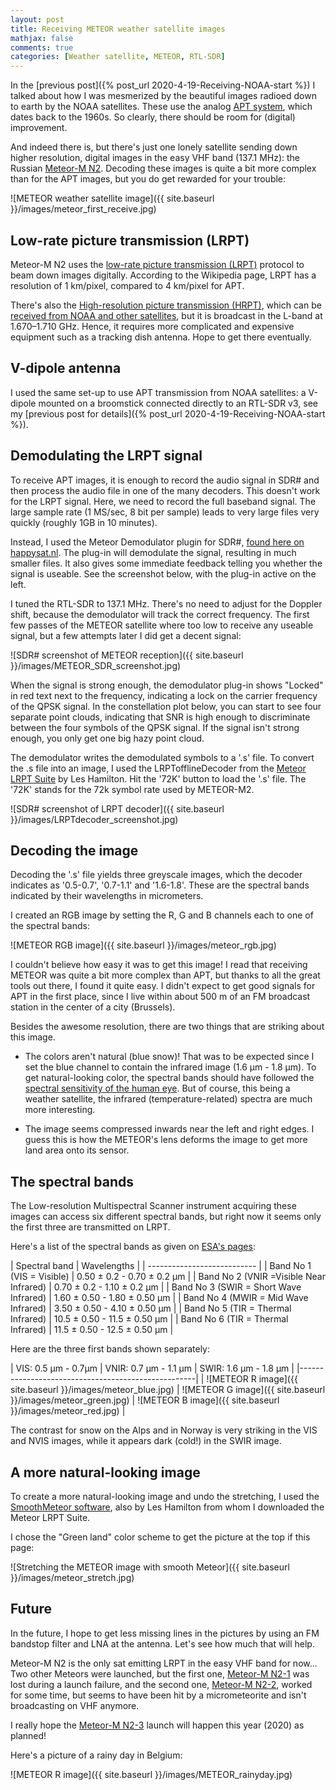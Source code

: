 ```yaml
---
layout: post
title: Receiving METEOR weather satellite images
mathjax: false
comments: true
categories: [Weather satellite, METEOR, RTL-SDR]
---
```


In the [previous post]({% post_url 2020-4-19-Receiving-NOAA-start %}) I talked about how I was mesmerized by the beautiful images radioed down to earth by the NOAA satellites. These use the analog [APT system](https://en.wikipedia.org/wiki/Automatic_picture_transmission), which dates back to the 1960s. So clearly, there should be room for (digital) improvement.

And indeed there is, but there's just one lonely satellite sending down higher resolution, digital images in the easy VHF band (137.1 MHz): the Russian [Meteor-M N2](https://directory.eoportal.org/web/eoportal/satellite-missions/m/meteor-m-2). Decoding these images is quite a bit more complex than for the APT images, but you do get rewarded for your trouble:

![METEOR weather satellite image]({{ site.baseurl }}/images/meteor_first_receive.jpg)

<!-- more -->

## Low-rate picture transmission (LRPT)

Meteor-M N2 uses the [low-rate picture transmission (LRPT)](https://en.wikipedia.org/wiki/Low-rate_picture_transmission) protocol to beam down images digitally. According to the Wikipedia page, LRPT has a resolution of 1 km/pixel, compared to 4 km/pixel for APT.

There's also the [High-resolution picture transmission (HRPT)](https://en.wikipedia.org/wiki/High-resolution_picture_transmission), which can be [received from NOAA and other satellites](https://tysonpower.de/blog/hrpt-optimizations-and-great-images), but it is broadcast in the L-band at 1.670–1.710 GHz. Hence, it requires more complicated and expensive equipment such as a tracking dish antenna. Hope to get there eventually.

## V-dipole antenna

I used the same set-up to use APT transmission from NOAA satellites: a V-dipole mounted on a broomstick connected directly to an RTL-SDR v3, see  my [previous post for details]({% post_url 2020-4-19-Receiving-NOAA-start %}).

## Demodulating the LRPT signal

To receive APT images, it is enough to record the audio signal in SDR# and then process the audio file in one of the many decoders. This doesn't work for the LRPT signal. Here, we need to record the full baseband signal. The large sample rate (1 MS/sec, 8 bit per sample) leads to very large files very quickly (roughly 1GB in 10 minutes).

Instead, I used the Meteor Demodulator plugin for SDR#, [found here on happysat.nl](http://happysat.nl/meteor_2.3.zip). The plug-in will demodulate the signal, resulting in much smaller files. It also gives some immediate feedback telling you whether the signal is useable. See the screenshot below, with the plug-in active on the left.

I tuned the RTL-SDR to 137.1 MHz. There's no need to adjust for the Doppler shift, because the demodulator will track the correct frequency. The first few passes of the METEOR satellite where too low to receive any useable signal, but a few attempts later I did get a decent signal:

![SDR# screenshot of METEOR reception]({{ site.baseurl }}/images/METEOR_SDR_screenshot.jpg)

When the signal is strong enough, the demodulator plug-in shows "Locked" in red text next to the frequency, indicating a lock on the carrier frequency of the QPSK signal. In the constellation plot below, you can start to see four separate point clouds, indicating that SNR is high enough to discriminate between the four symbols of the QPSK signal. If the signal isn't strong enough, you only get one big hazy point cloud.

The demodulator writes the demodulated symbols to a '.s' file. To convert the .s file into an image, I used the LRPTofflineDecoder from the [Meteor LRPT Suite](https://leshamilton.co.uk/MeteorLRPTSuite.htm) by Les Hamilton. Hit the '72K' button to load the '.s' file. The '72K' stands for the 72k symbol rate used by METEOR-M2.

![SDR# screenshot of LRPT decoder]({{ site.baseurl }}/images/LRPTdecoder_screenshot.jpg)

## Decoding the image

Decoding the '.s' file yields three greyscale images, which the decoder indicates as '0.5-0.7', '0.7-1.1' and '1.6-1.8'. These are the spectral bands indicated by their  wavelengths in micrometers.

I created an RGB image by setting the R, G and B channels each to one of the spectral bands:

![METEOR RGB image]({{ site.baseurl }}/images/meteor_rgb.jpg)

I couldn't believe how easy it was to get this image! I read that receiving METEOR was quite a bit more complex than APT, but thanks to all the great tools out there, I found it quite easy. I didn't expect to get good signals for APT in the first place, since I live within about 500 m of an FM broadcast station in the center of a city (Brussels).

Besides the awesome resolution, there are two things that are striking about this image.

- The colors aren't natural (blue snow)! That was to be expected since I set the blue channel to contain the infrared image (1.6 µm - 1.8 µm). To get natural-looking color, the spectral bands should have followed the [spectral sensitivity of the human eye](https://en.wikipedia.org/wiki/CIE_1931_color_space). But of course, this being a weather satellite, the infrared (temperature-related) spectra are much more interesting.

- The image seems compressed inwards near the left and right edges. I guess this is how the METEOR's lens deforms the image to get more land area onto its sensor.

## The spectral bands

The Low-resolution Multispectral Scanner instrument acquiring these images can access six different spectral bands, but right now it seems only the first three are transmitted on LRPT.

Here's a list of the spectral bands as given on [ESA's pages](https://directory.eoportal.org/web/eoportal/satellite-missions/m/meteor-m-2):

| Spectral band | Wavelengths |
| --------------------------- |
| Band No 1 (VIS = Visible) | 0.50 ± 0.2 - 0.70 ± 0.2 µm |
| Band No 2 (VNIR =Visible Near Infrared) | 0.70 ± 0.2 - 1.10 ± 0.2 µm |
| Band No 3 (SWIR = Short Wave Infrared) | 1.60 ± 0.50 - 1.80 ± 0.50 µm |
| Band No 4 (MWIR = Mid Wave Infrared) | 3.50 ± 0.50 - 4.10 ± 0.50 µm |
| Band No 5 (TIR = Thermal Infrared) | 10.5 ± 0.50 - 11.5 ± 0.50 µm |
| Band No 6 (TIR = Thermal Infrared) | 11.5 ± 0.50 - 12.5 ± 0.50 µm |

Here are the three first bands shown separately:

| VIS: 0.5 µm - 0.7µm | VNIR: 0.7 µm - 1.1 µm | SWIR: 1.6 µm - 1.8 µm |
|----------------------------------------------------|
| ![METEOR R image]({{ site.baseurl }}/images/meteor_blue.jpg) | ![METEOR G image]({{ site.baseurl }}/images/meteor_green.jpg) | ![METEOR B image]({{ site.baseurl }}/images/meteor_red.jpg) |

The contrast for snow on the Alps and in Norway is very striking in the VIS and NVIS images, while it appears dark (cold!) in the SWIR image.

## A more natural-looking image

To create a more natural-looking image and undo the stretching, I used the [SmoothMeteor software](https://leshamilton.co.uk/meteor3m.htm), also by Les Hamilton from whom I downloaded the Meteor LRPT Suite.

I chose the "Green land" color scheme to get the picture at the top if this page:

![Stretching the METEOR image with smooth Meteor]({{ site.baseurl }}/images/meteor_stretch.jpg)

## Future

In the future, I hope to get less missing lines in the pictures by using an FM bandstop filter and LNA at the antenna. Let's see how much that will help.

Meteor-M N2 is the only sat emitting LRPT in the easy VHF band for now... Two other Meteors were launched, but the first one, [Meteor-M N2-1](https://en.wikipedia.org/wiki/Meteor-M_No.2-1) was lost during a launch failure, and the second one, [Meteor-M N2-2](https://directory.eoportal.org/web/eoportal/satellite-missions/m/meteor-m2-2), worked for some time, but seems to have been hit by a micrometeorite and isn't broadcasting on VHF anymore.

I really hope the [Meteor-M N2-3](https://www.wmo-sat.info/oscar/satellites/view/615) launch will happen this year (2020) as planned!

Here's a picture of a rainy day in Belgium:

![METEOR R image]({{ site.baseurl }}/images/METEOR_rainyday.jpg)
